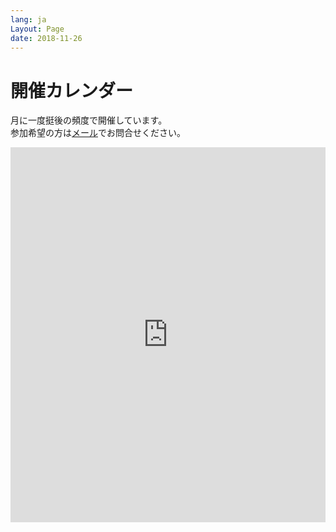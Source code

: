 ```yaml
---
lang: ja
Layout: Page
date: 2018-11-26
---
```

# 開催カレンダー
月に一度挺後の頻度で開催しています。  
参加希望の方は[メール](mailto:pclub.onebit@gmail.com)でお問合せください。

<iframe src="https://calendar.google.com/calendar/embed?src=pclub.onebit%40gmail.com&ctz=Asia%2FTokyo" style="border: 0" width="100%" height="600" frameborder="0" scrolling="no"></iframe>